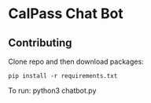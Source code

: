# CalPass Chat Bot

## Contributing

Clone repo and then download packages:

`pip install -r requirements.txt`

To run:
python3 chatbot.py
